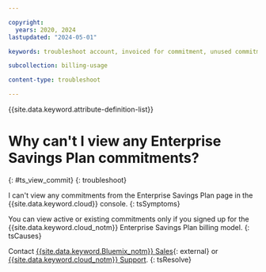 ```yaml
---

copyright:
  years: 2020, 2024
lastupdated: "2024-05-01"

keywords: troubleshoot account, invoiced for commitment, unused commitment, commitment bill

subcollection: billing-usage

content-type: troubleshoot

---
```


{{site.data.keyword.attribute-definition-list}}

# Why can't I view any Enterprise Savings Plan commitments?
{: #ts_view_commit}
{: troubleshoot}

I can't view any commitments from the Enterprise Savings Plan page in the {{site.data.keyword.cloud}} console.
{: tsSymptoms}

You can view active or existing commitments only if you signed up for the {{site.data.keyword.cloud_notm}} Enterprise Savings Plan billing model.
{: tsCauses}

Contact [{{site.data.keyword.Bluemix_notm}} Sales](https://www.ibm.com/cloud?contactmodule){: external} or [{{site.data.keyword.cloud_notm}} Support](https://cloud.ibm.com/unifiedsupport/supportcenter).
{: tsResolve}
